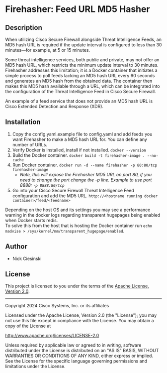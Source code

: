 # Firehasher: Feed URL MD5 Hasher

## Description

When utilizing Cisco Secure Firewall alongside Threat Intelligence Feeds, an MD5 hash URL is required if the update interval is configured to less than 30 minutes—for example, at 5 or 15 minutes.

Some threat intelligence services, both public and private, may not offer an MD5 hash URL, which restricts the minimum update interval to 30 minutes. Firehasher addresses this limitation; it is a Docker container that initiates a simple process to poll feeds lacking an MD5 hash URL every 60 seconds and generates an MD5 hash from the obtained data. The container then makes this MD5 hash available through a URL, which can be integrated into the configuration of the Threat Intelligence Feed in Cisco Secure Firewall.

An example of a feed service that does not provide an MD5 hash URL is Cisco Extended Detection and Response (XDR).

## Installation

1. Copy the config.yaml.example file to config.yaml and add feeds you want Firehasher to make a MD5 hash URL for.  You can define any number of URLs.
2. Verify Docker is installed, install if not installed. `docker --version`
3. Build the Docker container. `docker build -t firehasher-image . --no-cache`
4. Run Docker container. `docker run -d --name firehasher -p 80:80/tcp firehasher-image`
    -  *Note, this will expose the Firehasher MD5 URL on port 80, if you need to change the port change the -p line.  Example to use port 8888: `-p 8888:80/tcp`*
5. Go into your Cisco Secure Firewall Threat Intelligence Feed configuration and add the MD5 URL. `http://<hostname running docker container>/feed/<feedname>`

Depending on the host OS and its settings you may see a performance warning in the docker logs regarding transparent hugepages being enabled when Docker starts redis.  
To solve this from the host that is hosting the Docker container run `echo madvise > /sys/kernel/mm/transparent_hugepage/enabled`.

## Author

- Nick Ciesinski

## License

This project is licensed to you under the terms of the [Apache License, Version 2.0](./LICENSE).

---

Copyright 2024 Cisco Systems, Inc. or its affiliates

Licensed under the Apache License, Version 2.0 (the "License");
you may not use this file except in compliance with the License.
You may obtain a copy of the License at

http://www.apache.org/licenses/LICENSE-2.0

Unless required by applicable law or agreed to in writing, software
distributed under the License is distributed on an "AS IS" BASIS,
WITHOUT WARRANTIES OR CONDITIONS OF ANY KIND, either express or implied.
See the License for the specific language governing permissions and
limitations under the License.


 
